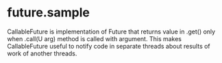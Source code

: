 # future.sample
CallableFuture is implementation of Future that returns value in .get() only when .call(U arg) method is called with argument.
This makes CallableFuture useful to notify code in separate threads about results of work of another threads.

